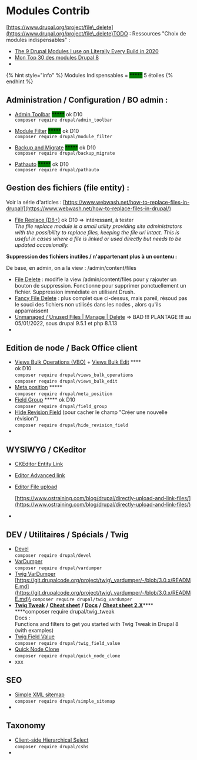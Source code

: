 # Modules Contrib

[https://www.drupal.org/project/file\_delete](https://www.drupal.org/project/file\_delete)TODO : Ressources "Choix de modules indispensables" :

* [The 9 Drupal Modules I use on Literally Every Build in 2020](https://mikemadison.net/blog/2020/7/12/the-9-drupal-modules-i-use-on-literally-every-build-in-2020)
* [Mon Top 30 des modules Drupal 8](https://makina-corpus.com/blog/metier/2019/top-drupal-modules)
*

{% hint style="info" %}
Modules Indispensables = <mark style="background-color:green;">\*\*\*\*\*</mark> 5 étoiles
{% endhint %}

## **Administration / Configuration / BO admin :**

* [Admin Toolbar](https://www.drupal.org/project/admin\_toolbar) <mark style="background-color:green;">\*\*\*\*\*</mark> ok D10\
  `composer require drupal/admin_toolbar`
* [Module Filter](https://www.drupal.org/project/module\_filter) <mark style="background-color:green;">\*\*\*\*\*</mark> ok D10\
  `composer require drupal/module_filter`
* [Backup and Migrate](https://www.drupal.org/project/backup\_migrate) <mark style="background-color:green;">\*\*\*\*\*</mark> ok D10\
  `composer require drupal/backup_migrate`



* [Pathauto](https://www.drupal.org/project/pathauto) <mark style="background-color:green;">\*\*\*\*\*</mark> ok D10\
  `composer require drupal/pathauto`







## Gestion des fichiers (file entity) :

Voir la série d'articles : [https://www.webwash.net/how-to-replace-files-in-drupal/](https://www.webwash.net/how-to-replace-files-in-drupal/)

* [File Replace (D8+)](https://www.drupal.org/project/file\_replace) ok D10 => intéressant, à tester\
  _The file replace module is a small utility providing site administrators with the possibility to replace files, keeping the file uri intact. This is useful in cases where a file is linked or used directly but needs to be updated occasionally._

**Suppression des fichiers inutiles / n'appartenant plus à un contenu :**

De base, en admin, on a la view : /admin/content/files

* [File Delete](https://www.drupal.org/project/file\_delete) : modifie la view /admin/content/files pour y rajouter un bouton de suppression. Fonctionne pour supprimer ponctuellement un fichier. Suppression immédiate en utilisant Drush.
* &#x20;[Fancy File Delete](https://www.drupal.org/project/fancy\_file\_delete) : plus complet que ci-dessus, mais pareil, résoud pas le souci des fichiers non utilisés dans les nodes , alors qu'ils apparraissent
* [Unmanaged / Unused Files | Manage | Delete](https://www.drupal.org/project/unmanaged\_files) => BAD !!! PLANTAGE !!! au 05/01/2022, sous drupal 9.5.1 et php 8.1.13
*



















## Edition de node / Back Office client

* [Views Bulk Operations (VBO)](https://www.drupal.org/project/views\_bulk\_operations) + [Views Bulk Edit](https://www.drupal.org/project/views\_bulk\_edit) \*\*\*\*\
  ok D10\
  `composer require drupal/views_bulk_operations`\
  `composer require drupal/views_bulk_edit`
* [Meta position](https://www.drupal.org/project/meta\_position) \*\*\*\*\*\
  `composer require drupal/meta_position`
* [Field Group](https://www.drupal.org/project/field\_group) \*\*\*\*\* ok D10\
  `composer require drupal/field_group`
* [Hide Revision Field](https://www.drupal.org/project/hide\_revision\_field) (pour cacher le champ "Créer une nouvelle révision")\
  `composer require drupal/hide_revision_field`
*

## WYSIWYG / CKeditor

* [CKEditor Entity Link](https://www.drupal.org/project/ckeditor\_entity\_link)
* [Editor Advanced link](https://www.drupal.org/project/editor\_advanced\_link)
*   [Editor File upload](https://www.drupal.org/project/editor\_file)

    [https://www.ostraining.com/blog/drupal/directly-upload-and-link-files/](https://www.ostraining.com/blog/drupal/directly-upload-and-link-files/)
*

## DEV / Utilitaires / Spécials / Twig

* [Devel](https://www.drupal.org/project/devel)\
  `composer require drupal/devel`
* [VarDumper](https://www.drupal.org/project/vardumper)\
  `composer require drupal/vardumper`
* [Twig VarDumper](https://www.drupal.org/project/twig\_vardumper)\
  [https://git.drupalcode.org/project/twig\_vardumper/-/blob/3.0.x/README.md](https://git.drupalcode.org/project/twig\_vardumper/-/blob/3.0.x/README.md)\
  `composer require drupal/twig_vardumper`
* [**Twig Tweak**](https://www.drupal.org/project/twig\_tweak) **/** [**Cheat sheet**](https://git.drupalcode.org/project/twig\_tweak/-/blob/3.x/docs/cheat-sheet.md) **/** [**Docs**](https://www.drupal.org/docs/contributed-modules/twig-tweak/twig-tweak-and-views) **/** [**Cheat sheet 2.X**](https://www.drupal.org/docs/contributed-modules/twig-tweak-2x/cheat-sheet)****\
  ****composer require drupal/twig\_tweak\
  Docs :\
  Functions and filters to get you started with Twig Tweak in Drupal 8 (with examples)
* [Twig Field Value](https://www.drupal.org/project/twig\_field\_value)\
  `composer require drupal/twig_field_value`
* [Quick Node Clone](https://www.drupal.org/project/quick\_node\_clone)\
  `composer require drupal/quick_node_clone`
* xxx

## SEO

* [Simple XML sitemap](https://www.drupal.org/project/simple\_sitemap)\
  `composer require drupal/simple_sitemap`
*

## Taxonomy

* [Client-side Hierarchical Select\
  ](https://www.drupal.org/project/cshs)`composer require drupal/cshs`
*
